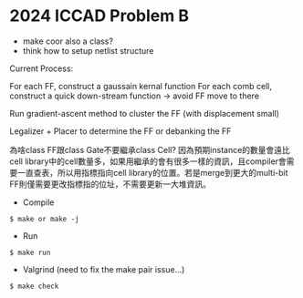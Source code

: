 # 2024 ICCAD Problem B

*   make coor also a class?
*   think how to setup netlist structure

Current Process:

For each FF, construct a gaussain kernal function
For each comb cell, construct a quick down-stream function -> avoid FF move to there

Run gradient-ascent method to cluster the FF (with displacement small)

Legalizer + Placer to determine the FF or debanking the FF

為啥class FF跟class Gate不要繼承class Cell?
因為預期instance的數量會遠比cell library中的cell數量多，如果用繼承的會有很多一樣的資訊，且compiler會需要一直查表，所以用指標指向cell library的位置。若是merge到更大的multi-bit FF則僅需要更改指標指的位址，不需要更新一大堆資訊。

*   Compile
```
$ make or make -j
```

*   Run
```
$ make run
```

*   Valgrind
(need to fix the make pair issue...)
```
$ make check
```